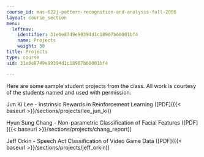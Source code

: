 ```yaml
---
course_id: mas-622j-pattern-recognition-and-analysis-fall-2006
layout: course_section
menu:
  leftnav:
    identifier: 31e0e8749e99394d1c18967b60001bf4
    name: Projects
    weight: 50
title: Projects
type: course
uid: 31e0e8749e99394d1c18967b60001bf4

---
```


Here are some sample student projects from the class. All work is courtesy of the students named and used with permission.

Jun Ki Lee - Instrinsic Rewards in Reinforcement Learning ([PDF]({{< baseurl >}}/sections/projects/lee_jun_ki))

Hyun Sung Chang - Non-parametric Classification of Facial Features ([PDF]({{< baseurl >}}/sections/projects/chang_report))

Jeff Orkin - Speech Act Classification of Video Game Data ([PDF]({{< baseurl >}}/sections/projects/jeff_orkin))